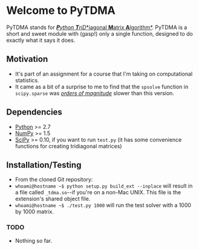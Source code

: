 # Welcome to PyTDMA
PyTDMA stands for [***P**ython **T**ri**D**iagonal **M**atrix **A**lgorithm*](http://en.wikipedia.org/wiki/Tridiagonal_matrix_algorithm). PyTDMA is a short and sweet module with (gasp!) only a single function, designed to do exactly what it says it does.

## Motivation
* It's part of an assignment for a course that I'm taking on computational statistics.
* It came as a bit of a surprise to me to find that the `spsolve` function in `scipy.sparse` was [*orders of magnitude*](http://en.wikipedia.org/wiki/Order_of_magnitude) slower than this version.

## Dependencies
* [Python](http://www.python.org) >= 2.7
* [NumPy](http://numpy.scipy.org) >= 1.5
* [SciPy](http://www.scipy.org/) >= 0.10, if you want to run `test.py` (it has some convenience functions for creating tridiagonal matrices)

## Installation/Testing
* From the cloned Git repository: 
* `whoami@hostname ~$ python setup.py build_ext --inplace` will result in a file called `_tdma.so`--if you're on a non-Mac UNIX. This file is the extension's shared object file.
* `whoami@hostname ~$ ./test.py 1000` will run the test solver with a 1000 by 1000 matrix.

### TODO
* Nothing so far.

